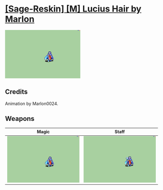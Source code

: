 # [\[Sage-Reskin\] \[M\] Lucius Hair by Marlon](./)
 

<img src="./6.%20Magic/Magic_000.png" alt="[Sage-Reskin] [M] Lucius Hair by Marlon standing" />

## Credits

Animation by Marlon0024.

## Weapons
 

|Magic |Staff |
|  :---: | :---: |
| <img alt="Magic animation" src="./6.%20Magic/Magic.gif" /> | <img alt="Staff animation" src="./7.%20Staff/Staff.gif" /> |
